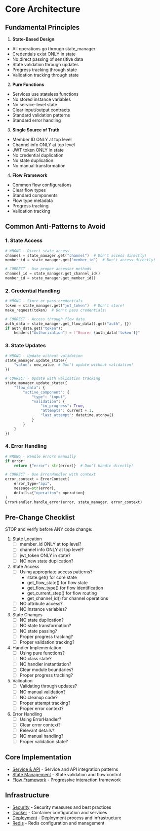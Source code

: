 # Core Architecture

## Fundamental Principles

1. **State-Based Design**
- All operations go through state_manager
- Credentials exist ONLY in state
- No direct passing of sensitive data
- State validation through updates
- Progress tracking through state
- Validation tracking through state

2. **Pure Functions**
- Services use stateless functions
- No stored instance variables
- No service-level state
- Clear input/output contracts
- Standard validation patterns
- Standard error handling

3. **Single Source of Truth**
- Member ID ONLY at top level
- Channel info ONLY at top level
- JWT token ONLY in state
- No credential duplication
- No state duplication
- No manual transformation

4. **Flow Framework**
- Common flow configurations
- Clear flow types
- Standard components
- Flow type metadata
- Progress tracking
- Validation tracking

## Common Anti-Patterns to Avoid

### 1. State Access
```python
# WRONG - Direct state access
channel = state_manager.get("channel")  # Don't access directly!
member_id = state_manager.get("member_id")  # Don't access directly!

# CORRECT - Use proper accessor methods
channel_id = state_manager.get_channel_id()
member_id = state_manager.get_member_id()
```

### 2. Credential Handling
```python
# WRONG - Store or pass credentials
token = state_manager.get("jwt_token")  # Don't store!
make_request(token)  # Don't pass credentials!

# CORRECT - Access through flow data
auth_data = state_manager.get_flow_data().get("auth", {})
if auth_data.get("token"):
    headers["Authorization"] = f"Bearer {auth_data['token']}"
```

### 3. State Updates
```python
# WRONG - Update without validation
state_manager.update_state({
    "value": new_value  # Don't update without validation!
})

# CORRECT - Update with validation tracking
state_manager.update_state({
    "flow_data": {
        "active_component": {
            "type": "input",
            "validation": {
                "in_progress": True,
                "attempts": current + 1,
                "last_attempt": datetime.utcnow()
            }
        }
    }
})
```

### 4. Error Handling
```python
# WRONG - Handle errors manually
if error:
    return {"error": str(error)}  # Don't handle directly!

# CORRECT - Use ErrorHandler with context
error_context = ErrorContext(
    error_type="api",
    message=str(error),
    details={"operation": operation}
)
ErrorHandler.handle_error(error, state_manager, error_context)
```

## Pre-Change Checklist

STOP and verify before ANY code change:

1. State Location
   - [ ] member_id ONLY at top level?
   - [ ] channel info ONLY at top level?
   - [ ] jwt_token ONLY in state?
   - [ ] NO new state duplication?

2. State Access
   - [ ] Using appropriate access patterns?
     * state.get() for core state
     * get_flow_state() for flow state
     * get_flow_type() for flow identification
     * get_current_step() for flow routing
     * get_channel_id() for channel operations
   - [ ] NO attribute access?
   - [ ] NO instance variables?

3. State Changes
   - [ ] NO state duplication?
   - [ ] NO state transformation?
   - [ ] NO state passing?
   - [ ] Proper progress tracking?
   - [ ] Proper validation tracking?

4. Handler Implementation
   - [ ] Using pure functions?
   - [ ] NO class state?
   - [ ] NO handler instantiation?
   - [ ] Clear module boundaries?
   - [ ] Proper progress tracking?

5. Validation
   - [ ] Validating through updates?
   - [ ] NO manual validation?
   - [ ] NO cleanup code?
   - [ ] Proper attempt tracking?
   - [ ] Proper error context?

6. Error Handling
   - [ ] Using ErrorHandler?
   - [ ] Clear error context?
   - [ ] Relevant details?
   - [ ] NO manual handling?
   - [ ] Proper validation state?

## Core Implementation
- [Service & API](docs/service-architecture.md) - Service and API integration patterns
- [State Management](docs/state-management.md) - State validation and flow control
- [Flow Framework](docs/flow-framework.md) - Progressive interaction framework

## Infrastructure
- [Security](docs/infrastructure/security.md) - Security measures and best practices
- [Docker](docs/infrastructure/docker.md) - Container configuration and services
- [Deployment](docs/infrastructure/deployment.md) - Deployment process and infrastructure
- [Redis](docs/infrastructure/redis-memory-management.md) - Redis configuration and management
